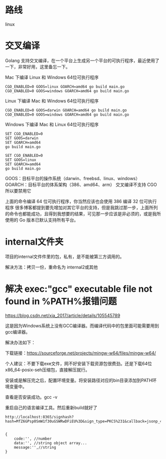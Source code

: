 # 路线

linux





# 交叉编译

Golang 支持交叉编译，在一个平台上生成另一个平台的可执行程序，最近使用了一下，非常好用，这里备忘一下。

Mac 下编译 Linux 和 Windows 64位可执行程序

```
CGO_ENABLED=0 GOOS=linux GOARCH=amd64 go build main.go
CGO_ENABLED=0 GOOS=windows GOARCH=amd64 go build main.go
```


Linux 下编译 Mac 和 Windows 64位可执行程序

```
CGO_ENABLED=0 GOOS=darwin GOARCH=amd64 go build main.go
CGO_ENABLED=0 GOOS=windows GOARCH=amd64 go build main.go
```


Windows 下编译 Mac 和 Linux 64位可执行程序

```
SET CGO_ENABLED=0
SET GOOS=darwin
SET GOARCH=amd64
go build main.go

SET CGO_ENABLED=0
SET GOOS=linux
SET GOARCH=amd64
go build main.go
```

GOOS：目标平台的操作系统（darwin、freebsd、linux、windows）
GOARCH：目标平台的体系架构（386、amd64、arm）
交叉编译不支持 CGO 所以要禁用它

上面的命令编译 64 位可执行程序，你当然应该也会使用 386 编译 32 位可执行程序
很多博客都提到要先增加对其它平台的支持，但是我跳过那一步，上面所列的命令也都能成功，且得到我想要的结果，可见那一步应该是非必须的，或是我所使用的 Go 版本已默认支持所有平台。

# internal文件夹

项目的internal文件件里的包，私有，是不能被第三方调用的。

解决方法：拷贝一份，重命名为 internal2或其他

# 解决 exec:"gcc" executable file not found in %PATH%报错问题

https://blog.csdn.net/xia_2017/article/details/105545789

这是因为Windows系统上没有GCC编译器。而编译代码中的包里面可能需要用到gcc编译器。

解决办法如下：

下载链接：https://sourceforge.net/projects/mingw-w64/files/mingw-w64/

个人建议：不要下载exe文件，网不好安装下载资源包很费劲。还是下载64位x86_64-posix-seh压缩包，直接解压就行。

安装或是解压完之后，配置环境变量。将安装路径对应的bin目录添加到PATH环境变量中。

查看是否安装成功。gcc -v

重启自己的语言编译工具。然后重新build就好了





```
http://localhost:8365/signhash?hash=MfZ6GPsp0SmW1f30uGSWRwDFiEU%3D&sign_type=PKCS%231&callback=jsonp_431de7183f59b0


{
	code:'', //number
	data:'', //string object array...
	message:'',//string
}
```

